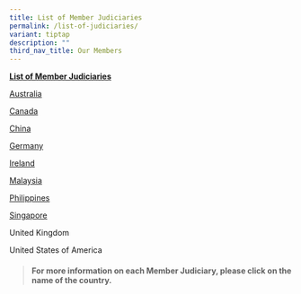 ```yaml
---
title: List of Member Judiciaries
permalink: /list-of-judiciaries/
variant: tiptap
description: ""
third_nav_title: Our Members
---
```

<p><strong><u>List of Member Judiciaries</u></strong>
</p>
<p><a href="/about-us/australia/permalink/" rel="noopener nofollow" target="_blank">Australia</a>
</p>
<p><a href="/about-us/ontario/permalink/" rel="noopener nofollow" target="_blank">Canada</a>
</p>
<p><a href="/about-us/china/permalink/" rel="noopener nofollow" target="_blank">China</a>
</p>
<p><a href="/about-us/germany/permalink/" rel="noopener nofollow" target="_blank">Germany</a>
</p>
<p><a href="/about-us/ireland/permalink/" rel="noopener nofollow" target="_blank">Ireland</a>
</p>
<p><a href="/about-us/malaysia/permalink/" rel="noopener nofollow" target="_blank">Malaysia</a>
</p>
<p><a href="/about-us/philippines/permalink/" rel="noopener nofollow" target="_blank">Philippines</a>
</p>
<p><a href="/about-us/singapore/permalink/" rel="noopener nofollow" target="_blank">Singapore</a>
</p>
<p>United Kingdom</p>
<p>United States of America</p>
<p></p>
<blockquote>
<h4>For more information on each Member Judiciary, please click on the name of the country.</h4>
</blockquote>
<h3></h3>
<p></p>